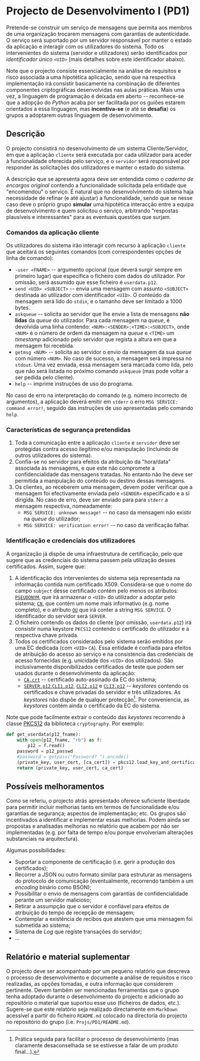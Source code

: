 # Projecto de Desenvolvimento I (PD1)

Pretende-se construir um serviço de mensagens que permita aos membros de uma organização trocarem mensagens com garantias de autenticidade. O serviço será suportado por um servidor responsável por manter o estado da aplicação e interagir com os utilizadores do sistema. Todo os intervenientes do sistema (servidor e utilizadores) serão identificados por *identificador único* `<UID>` (mais detalhes sobre este identificador abaixo).

Note que o projecto consiste essencialmente na análise de requisitos e risco associada a uma hipotética aplicação, sendo que na respectiva implementação irá consistir basicamente na combinação de diferentes componentes criptográficas desenvolvidas nas aulas práticas. Mais uma vez, a linguagem de programação é deixada em aberto -- reconhece-se que a adopção do *Python* acaba por ser facilitada por os guiões estarem orientados a essa linguagem, mas **incentiva-se** (e até se **desafia**) os grupos a adoptarem outras linguagem de desenvolvimento.


## Descrição

O projecto consistirá no desenvolvimento de um sistema Cliente/Servidor, em que a aplicação `cliente` será executada por cada utilizador para aceder à funcionalidade oferecida pelo serviço, e o `servidor` será responsável por responder às solicitações dos utilizadores e manter o estado do sistema.

A descrição que se apresenta agora deve ser entendida como o *caderno de encargos original* contendo a funcionalidade solicitada pela entidade que "encomendou" o serviço. É natural que no desenvolvimento do sistema haja necessidade de refinar (e até ajustar) a funcionalidade, sendo que se nesse caso deve o próprio grupo **simular** uma hipotética interacção entre a equipa de desenvolvimento e quem solicitou o serviço, arbitrando "respostas plausíveis e interessantes" para as eventuais questões que surjam.

### Comandos da aplicação cliente

Os utilizadores do sistema irão interagir com recurso à aplicação `cliente` que aceitará os seguintes comandos (com correspondentes opções de linha de comando):

- `-user <FNAME>` -- argumento opcional (que deverá surgir sempre em primeiro lugar) que especifica o ficheiro com dados do utilizador. Por omissão, será assumido que esse ficheiro é `userdata.p12`.
- `send <UID> <SUBJECT>` -- envia uma mensagem com assunto `<SUBJECT>` destinada ao utilizador com identificador `<UID>`. O conteúdo da mensagem será lido do `stdin`, e o tamanho deve ser limitado a 1000 bytes.
- `askqueue` -- solicita ao servidor que lhe envie a lista de mensagens **não lidas** da *queue* do utilizador. Para cada mensagem na *queue*, é devolvida uma linha contendo: `<NUM>:<SENDER>:<TIME>:<SUBJECT>`, onde `<NUM>` é o número de ordem da mensagem na *queue* e `<TIME>` um *timestamp* adicionado pelo servidor que regista a altura em que a mensagem foi recebida. <!--Nas mensagens do tipo ficheiro, considera-se que o `<SUBJECT>` é `FILE <FNAME>`-->
- `getmsg <NUM>` -- solicita ao servidor o envio da mensagem da sua *queue* com número `<NUM>`. No caso de sucesso, a mensagem será impressa no `stdout`. Uma vez enviada, essa mensagem será marcada como lida, pelo que não será listada no próximo comando `askqueue` (mas pode voltar a ser pedida pelo cliente).
- `help` -- imprime instruções de uso do programa.

No caso de erro na interpretação do comando (e.g. número incorrecto de argumentos), a aplicação deverá emitir em `stderr` o erro `MSG SERVICE: command error!`, seguido das instruções de uso apresentadas pelo comando `help`.

### Características de segurança pretendidas

 1. Toda a comunicação entre a aplicação `cliente` e `servidor` deve ser protegidas contra acesso ilegítimo e/ou manipulação (incluindo de outros utilizadores do sistema).
 1. Confia-se no servidor para efeitos da atribuição da "hora/data" associada às mensagems, e que este não compromete a confidencialidade das mensagens tratadas. No entanto não lhe deve ser permitida a manipulação do conteúdo ou destino dessas mensagens.
 1. Os clientes, ao receberem uma mensagem, devem poder verificar que a mensagem foi efectivamente enviada pelo `<SENDER>` especificado e a si dirigida. No caso de erro, deve ser enviado para para `stderr` a mensagem respectiva, nomeadamente:
     - `MSG SERVICE: unknown message!` -- no caso da mensagem não existir na *queue* do utilizador;
     - `MSG SERVICE: verification error!` -- no caso da verificação falhar.

### Identificação e credenciais dos utilizadores

A organização já dispõe de uma infraestrutura de certificação, pelo que sugere que as credenciais do sistema passem pela utilização desses certificados. Assim, sugere que:

 1. A identificação dos intervenientes do sistema seja representada na informação contida num certificado X509. Considera-se que o nome do campo `subject` desse certificado contém pelo menos os atributos: [`PSEUDONYM`](https://cryptography.io/en/stable/x509/reference/#cryptography.x509.oid.NameOID.PSEUDONYM), que irá armazenar o `<UID>` do utilizador a adoptar pelo sistema; [`CN`](https://cryptography.io/en/stable/x509/reference/#cryptography.x509.oid.NameOID.COMMON_NAME), que contém um nome mais informativo (e.g. nome completo), e o atributo [`OU`](https://cryptography.io/en/stable/x509/reference/#cryptography.x509.oid.NameOID.ORGANIZATIONAL_UNIT_NAME) que irá conter a string `MSG SERVICE`. O identificador do servidor será `SERVER`.
 1. O ficheiro contendo os dados do cliente (por omissão, `userdata.p12`) irá consistir numa keystore `PKCS12` contendo o certificado do utilizador e a respectiva chave privada.
 1. Todos os certificados considerados pelo sistema serão emitidos por uma EC dedicada (com `<UID>` `CA`). Essa entidade é confiada para efeitos de atribuição do acesso ao serviço e na consistencia das credenciais de acesso fornecidas (e.g. unicidade dos `<UID>` dos utilizados). São inclusivamente disponibilizados certificados de teste que podem ser usados durante o desenvolvimento da aplicação:
     - [`CA.crt`](pd1/CA.crt) -- certificado auto-assinado da EC do sistema;
     - [`SERVER.p12`](pd1/SERVER.p12),[`CLI1.p12`](pd1/CLI1.p12), [`CLI2.p12`](pd1/CLI2.p12) e [`CLI3.p12`](pd1/CLI3.p12) -- *keystores* contendo os certificados e chave privadas do servidor e três utilizadores. As *keystores* não dispõe de qualquer protecção[^1]. Por conveniencia, as *keystores* contém ainda o certificado da EC do sistema.

[^1]: Prática seguida para facilitar o processo de desenvolvimento (mas claramente desaconselhada se se estivesse a falar de um produto final...).

Note que pode facilmente extrair o conteúdo das *keystores* recorrendo à classe [PKCS12](https://cryptography.io/en/stable/hazmat/primitives/asymmetric/serialization/#pkcs12) da biblioteca `cryptography`. Por exemplo:

```python
def get_userdata(p12_fname):
    with open(p12_fname, "rb") as f:
        p12 = f.read()
    password = p12_passwd
    #password = getpass("Password? ").encode()
    (private_key, user_cert, [ca_cert]) = pkcs12.load_key_and_certificates(p12, password)
    return (private_key, user_cert, ca_cert)
```

## Possíveis melhoramentos

Como se referiu, o projecto atrás apresentado oferece suficiente liberdade para permitir incluir melhorias tanto em termos de funcionalidade e/ou garantias de segurança; aspectos de implementação; etc. Os grupos são incentivados a identificar e implementar essas melhorias. Podem ainda ser propostas e analisadas melhorias no relatório que acabem por não ser implementadas (e.g. por falta de tempo e/ou porque envolveriam alterações substanciais na arquitectura).

Algumas possibilidades:
- Suportar a componente de certificação (i.e. gerir a produção dos certificados);
- Recorrer a JSON ou outro formato similar para estruturar as mensagens do protocolo de comunicação (eventualmente, recorrendo também a um *encoding* binário como BSON);
- Possibilitar o envio de mensagens com garantias de confidencialidade perante um servidor malicioso;
- Retirar a assumpção que o servidor é confiável para efeitos de atribuição do tempo de recepção de mensagem;
- Contemplar a existência de recibos que atestem que uma mensagem foi submetida ao sistema;
- Sistema de *Log* que registe transações do servidor;
- ...

## Relatório e material suplementar

O projecto deve ser acompanhado por um pequeno relatório que descreva o processo de desenvolvimento e documente a análise de requisitos e risco realizadas, as opções tomadas, e outra informação que considerem pertinente. Devem também ser mencionadas ferramentas que o grupo tenha adoptado durante o desenvolvimento do projecto e adicionado ao repositório o material que suportou esse uso (ficheiros de dados, etc.).
Sugere-se que este relatório seja realizado directamente em `MarkDown` acessível a partir do ficheiro `README.md` colocado na directoria do projecto no repositório do grupo (i.e. `Projs/PD1/README.md`).

